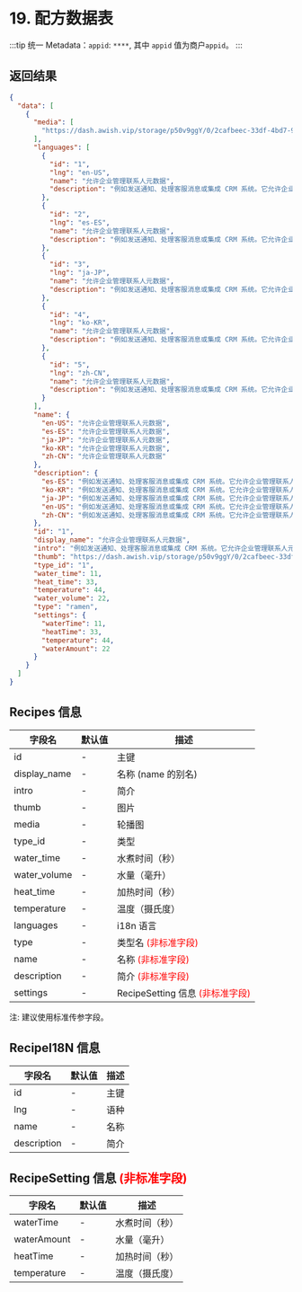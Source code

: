 # 19. 配方数据表

:::tip
统一 Metadata：`appid`: `****`, 其中 `appid` 值为商户`appid`。
:::

## 返回结果

```json
{
  "data": [
    {
      "media": [
        "https://dash.awish.vip/storage/p50v9ggY/0/2cafbeec-33df-4bd7-92dd-fef729218e50.png"
      ],
      "languages": [
        {
          "id": "1",
          "lng": "en-US",
          "name": "允许企业管理联系人元数据",
          "description": "例如发送通知、处理客服消息或集成 CRM 系统。它允许企业管理联系人元数据（如姓名、头像），但不支持主动添加陌生用户的联系人或“加好友”功能。 这符合 WhatsApp 的隐私政策，用户必须先主动发起对话（例如发送消息给企业号码）"
        },
        {
          "id": "2",
          "lng": "es-ES",
          "name": "允许企业管理联系人元数据",
          "description": "例如发送通知、处理客服消息或集成 CRM 系统。它允许企业管理联系人元数据（如姓名、头像），但不支持主动添加陌生用户的联系人或“加好友”功能。 这符合 WhatsApp 的隐私政策，用户必须先主动发起对话（例如发送消息给企业号码）"
        },
        {
          "id": "3",
          "lng": "ja-JP",
          "name": "允许企业管理联系人元数据",
          "description": "例如发送通知、处理客服消息或集成 CRM 系统。它允许企业管理联系人元数据（如姓名、头像），但不支持主动添加陌生用户的联系人或“加好友”功能。 这符合 WhatsApp 的隐私政策，用户必须先主动发起对话（例如发送消息给企业号码）"
        },
        {
          "id": "4",
          "lng": "ko-KR",
          "name": "允许企业管理联系人元数据",
          "description": "例如发送通知、处理客服消息或集成 CRM 系统。它允许企业管理联系人元数据（如姓名、头像），但不支持主动添加陌生用户的联系人或“加好友”功能。 这符合 WhatsApp 的隐私政策，用户必须先主动发起对话（例如发送消息给企业号码）"
        },
        {
          "id": "5",
          "lng": "zh-CN",
          "name": "允许企业管理联系人元数据",
          "description": "例如发送通知、处理客服消息或集成 CRM 系统。它允许企业管理联系人元数据（如姓名、头像），但不支持主动添加陌生用户的联系人或“加好友”功能。 这符合 WhatsApp 的隐私政策，用户必须先主动发起对话（例如发送消息给企业号码）"
        }
      ],
      "name": {
        "en-US": "允许企业管理联系人元数据",
        "es-ES": "允许企业管理联系人元数据",
        "ja-JP": "允许企业管理联系人元数据",
        "ko-KR": "允许企业管理联系人元数据",
        "zh-CN": "允许企业管理联系人元数据"
      },
      "description": {
        "es-ES": "例如发送通知、处理客服消息或集成 CRM 系统。它允许企业管理联系人元数据（如姓名、头像），但不支持主动添加陌生用户的联系人或“加好友”功能。 这符合 WhatsApp 的隐私政策，用户必须先主动发起对话（例如发送消息给企业号码）",
        "ko-KR": "例如发送通知、处理客服消息或集成 CRM 系统。它允许企业管理联系人元数据（如姓名、头像），但不支持主动添加陌生用户的联系人或“加好友”功能。 这符合 WhatsApp 的隐私政策，用户必须先主动发起对话（例如发送消息给企业号码）",
        "ja-JP": "例如发送通知、处理客服消息或集成 CRM 系统。它允许企业管理联系人元数据（如姓名、头像），但不支持主动添加陌生用户的联系人或“加好友”功能。 这符合 WhatsApp 的隐私政策，用户必须先主动发起对话（例如发送消息给企业号码）",
        "en-US": "例如发送通知、处理客服消息或集成 CRM 系统。它允许企业管理联系人元数据（如姓名、头像），但不支持主动添加陌生用户的联系人或“加好友”功能。 这符合 WhatsApp 的隐私政策，用户必须先主动发起对话（例如发送消息给企业号码）",
        "zh-CN": "例如发送通知、处理客服消息或集成 CRM 系统。它允许企业管理联系人元数据（如姓名、头像），但不支持主动添加陌生用户的联系人或“加好友”功能。 这符合 WhatsApp 的隐私政策，用户必须先主动发起对话（例如发送消息给企业号码）"
      },
      "id": "1",
      "display_name": "允许企业管理联系人元数据",
      "intro": "例如发送通知、处理客服消息或集成 CRM 系统。它允许企业管理联系人元数据（如姓名、头像），但不支持主动添加陌生用户的联系人或“加好友”功能。 这符合 WhatsApp 的隐私政策，用户必须先主动发起对话（例如发送消息给企业号码）",
      "thumb": "https://dash.awish.vip/storage/p50v9ggY/0/2cafbeec-33df-4bd7-92dd-fef729218e50.png",
      "type_id": "1",
      "water_time": 11,
      "heat_time": 33,
      "temperature": 44,
      "water_volume": 22,
      "type": "ramen",
      "settings": {
        "waterTime": 11,
        "heatTime": 33,
        "temperature": 44,
        "waterAmount": 22
      }
    }
  ]
}
```

## Recipes 信息

| 字段名          | 默认值 | 描述                                                       |
|--------------|-----|----------------------------------------------------------|
| id           | -   | 主键                                                       |
| display_name | -   | 名称 (name 的别名)                                            |
| intro        | -   | 简介                                                       |
| thumb        | -   | 图片                                                       |
| media        | -   | 轮播图                                                      |
| type_id      | -   | 类型                                                       |
| water_time   | -   | 水煮时间（秒）                                                  |
| water_volume | -   | 水量（毫升）                                                   |
| heat_time    | -   | 加热时间（秒）                                                  |
| temperature  | -   | 温度（摄氏度）                                                  |
| languages    | -   | i18n 语言                                                  |
| type         | -   | 类型名 <span style="color: red">(非标准字段)</span>              |
| name         | -   | 名称 <span style="color: red">(非标准字段)</span>               |
| description  | -   | 简介 <span style="color: red">(非标准字段)</span>               |
| settings     | -   | RecipeSetting 信息 <span style="color: red">(非标准字段)</span> |

注: 建议使用标准传参字段。

## RecipeI18N 信息

| 字段名         | 默认值 | 描述 |
|-------------|-----|----|
| id          | -   | 主键 |
| lng         | -   | 语种 |
| name        | -   | 名称 |
| description | -   | 简介 |

## RecipeSetting 信息 <span style="color: red">(非标准字段)</span>

| 字段名         | 默认值 | 描述      |
|-------------|-----|---------|
| waterTime   | -   | 水煮时间（秒） |
| waterAmount | -   | 水量（毫升）  |
| heatTime    | -   | 加热时间（秒） |
| temperature | -   | 温度（摄氏度） |